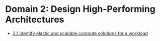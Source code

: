 # Domain 2: Design High-Performing Architectures

* [2.1 Identify elastic and scalable compute solutions for a workload](2.1)
